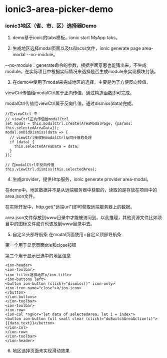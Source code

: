 # ionic3-area-picker-demo
### ionic3地区（省、市、区）选择器Demo

1. demo基于ionic的tabs模板，ionic start MyApp tabs。

2. 生成地区选择modal页面以及ts和scss文件，ionic generate page area-modal --no-module。

--no-module：generate命令的参数，根据字面意思也能猜出来，不生成module。在实际项目中根据实际情况来选择是否生成module来实现模块封装。

3. 在demo中使用了modal来完成地区的选择，主要是为了方便反向传值。

viewCtrl传值给modalCtrl属于正向传值，通过构造函数即可完成。

modalCtrl传值给viewCtrl属于反向传值，通过dismiss(data)完成。


    //在viewCtrl 中
    // viewCtrl正向传值给modalCtrl
    let modal = this.modalCtrl.create(AreaModalPage, {params: this.selectedAreaData}); 
    modal.onDidDismiss(data => {
      // viewCtrl接收到modalCtrl反向传值的处理
      if (data) {
        this.selectedAreaData = data;
      }
    });

    // 在modalCtrl中反向传值
    this.viewCtrl.dismiss(this.selectedArea);
    

4.  生成provider，提供Http服务，ionic generate provider area-modal。

在demo中，地区数据并不是从远端服务器中获取的，读取的是存放在项目中的area.json文件。

在实际开发中，http.get("远端url")即可获取远端服务器上的数据。

area.json文件存放到www目录中才能被访问到。以此推理，其他资源文件比如项目中的图标文件或许也该放到www目录中去。

5. 自定义头部导航条
在modal页面使用<ion-header>+<ion-toolbar>自定义顶部导航条

第一个<ion-toolbar>用于显示页面title和close按钮

第二个<ion-toolbar>用于显示已选中的地区信息


    <ion-header>
    <ion-toolbar>
    <ion-title>选择地区</ion-title>
    <ion-buttons left>
    <button ion-button (click)="dismiss()" icon-only>
    <ion-icon name="close"></ion-icon>
    </button>
    </ion-buttons>
    </ion-toolbar>
    <ion-toolbar>
    <ion-row>
    <ion-col *ngFor="let data of selectedArea; let i = index">
    <button ion-button full small clear (click)="doSwitchAreaAction(i)">{{data.text}}</button>
    </ion-col>
    </ion-row>
    </ion-toolbar>
    </ion-header>
    

6. 地区选择页面未实现滑动效果
